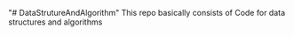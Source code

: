 
"# DataStrutureAndAlgorithm" 
This repo basically consists of Code for data structures and algorithms 